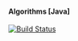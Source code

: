 #### Algorithms [Java]



[![Build Status](https://travis-ci.com/msolimans/Algorithms.svg?branch=java)](https://travis-ci.com/msolimans/Algorithms)

 


